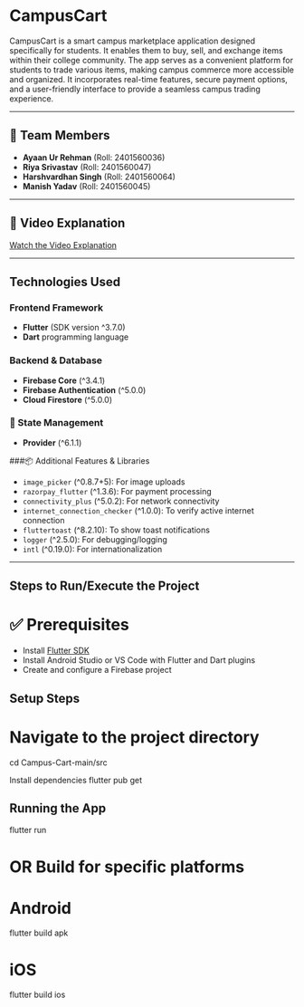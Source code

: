 # CampusCart

CampusCart is a smart campus marketplace application designed specifically for students. It enables them to buy, sell, and exchange items within their college community. The app serves as a convenient platform for students to trade various items, making campus commerce more accessible and organized. It incorporates real-time features, secure payment options, and a user-friendly interface to provide a seamless campus trading experience.

---

## 👥 Team Members

- **Ayaan Ur Rehman** (Roll: 2401560036)  
- **Riya Srivastav** (Roll: 2401560047)  
- **Harshvardhan Singh** (Roll: 2401560064)  
- **Manish Yadav** (Roll: 2401560045)

---

## 🎥 Video Explanation

[Watch the Video Explanation](https://drive.google.com/file/d/1KvuGSEOcVjZmb647y5HEjg-mOPmoKRJm/view)

---

##  Technologies Used

### Frontend Framework
- **Flutter** (SDK version ^3.7.0)
- **Dart** programming language

###  Backend & Database
- **Firebase Core** (^3.4.1)
- **Firebase Authentication** (^5.0.0)
- **Cloud Firestore** (^5.0.0)

### 🔄 State Management
- **Provider** (^6.1.1)

###📦 Additional Features & Libraries
- `image_picker` (^0.8.7+5): For image uploads  
- `razorpay_flutter` (^1.3.6): For payment processing  
- `connectivity_plus` (^5.0.2): For network connectivity  
- `internet_connection_checker` (^1.0.0): To verify active internet connection  
- `fluttertoast` (^8.2.10): To show toast notifications  
- `logger` (^2.5.0): For debugging/logging  
- `intl` (^0.19.0): For internationalization

---

## Steps to Run/Execute the Project

# ✅ Prerequisites
- Install [Flutter SDK](https://flutter.dev/docs/get-started/install)
- Install Android Studio or VS Code with Flutter and Dart plugins
- Create and configure a Firebase project

## Setup Steps

# Navigate to the project directory
cd Campus-Cart-main/src

Install dependencies
flutter pub get


## Running the App

flutter run

# OR Build for specific platforms

# Android
flutter build apk

# iOS
flutter build ios

